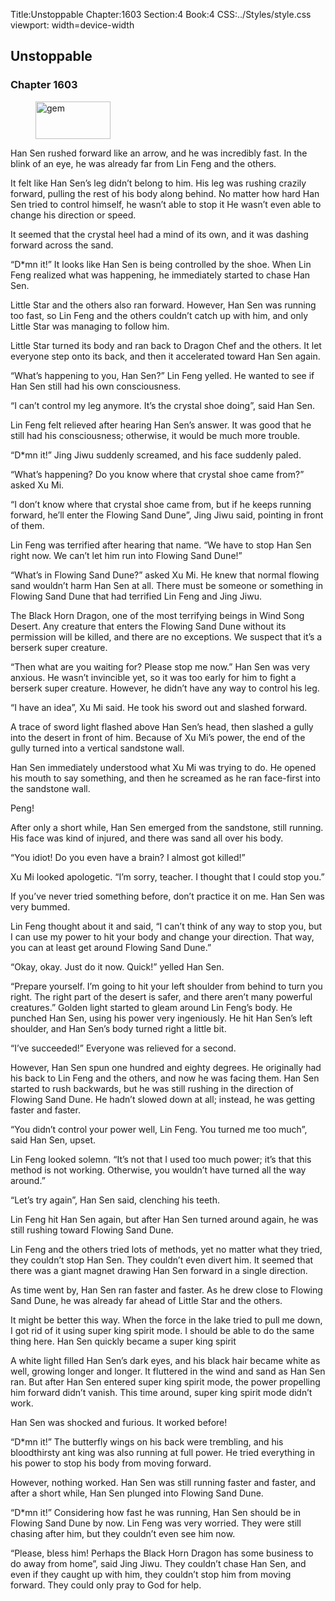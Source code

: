 Title:Unstoppable 
Chapter:1603 
Section:4 
Book:4 
CSS:../Styles/style.css 
viewport: width=device-width
  
## Unstoppable
### Chapter 1603 
<figure>
	<img src="../Images/gem.gif" alt="gem" id="gem" width="120" height="60" />
</figure>
  

  
  Han Sen rushed forward like an arrow, and he was incredibly fast. In the blink of an eye, he was already far from Lin Feng and the others.

It felt like Han Sen’s leg didn’t belong to him. His leg was rushing crazily forward, pulling the rest of his body along behind. No matter how hard Han Sen tried to control himself, he wasn’t able to stop it He wasn’t even able to change his direction or speed.

It seemed that the crystal heel had a mind of its own, and it was dashing forward across the sand.

“D*mn it!” It looks like Han Sen is being controlled by the shoe. When Lin Feng realized what was happening, he immediately started to chase Han Sen.

Little Star and the others also ran forward. However, Han Sen was running too fast, so Lin Feng and the others couldn’t catch up with him, and only Little Star was managing to follow him.

Little Star turned its body and ran back to Dragon Chef and the others. It let everyone step onto its back, and then it accelerated toward Han Sen again.

“What’s happening to you, Han Sen?” Lin Feng yelled. He wanted to see if Han Sen still had his own consciousness.

“I can’t control my leg anymore. It’s the crystal shoe doing”, said Han Sen.

Lin Feng felt relieved after hearing Han Sen’s answer. It was good that he still had his consciousness; otherwise, it would be much more trouble.

“D*mn it!” Jing Jiwu suddenly screamed, and his face suddenly paled.

“What’s happening? Do you know where that crystal shoe came from?” asked Xu Mi.

“I don’t know where that crystal shoe came from, but if he keeps running forward, he’ll enter the Flowing Sand Dune”, Jing Jiwu said, pointing in front of them.

Lin Feng was terrified after hearing that name. “We have to stop Han Sen right now. We can’t let him run into Flowing Sand Dune!”

“What’s in Flowing Sand Dune?” asked Xu Mi. He knew that normal flowing sand wouldn’t harm Han Sen at all. There must be someone or something in Flowing Sand Dune that had terrified Lin Feng and Jing Jiwu.

The Black Horn Dragon, one of the most terrifying beings in Wind Song Desert. Any creature that enters the Flowing Sand Dune without its permission will be killed, and there are no exceptions. We suspect that it’s a berserk super creature.

“Then what are you waiting for? Please stop me now.” Han Sen was very anxious. He wasn’t invincible yet, so it was too early for him to fight a berserk super creature. However, he didn’t have any way to control his leg.

“I have an idea”, Xu Mi said. He took his sword out and slashed forward.

A trace of sword light flashed above Han Sen’s head, then slashed a gully into the desert in front of him. Because of Xu Mi’s power, the end of the gully turned into a vertical sandstone wall.

Han Sen immediately understood what Xu Mi was trying to do. He opened his mouth to say something, and then he screamed as he ran face-first into the sandstone wall.

Peng!

After only a short while, Han Sen emerged from the sandstone, still running. His face was kind of injured, and there was sand all over his body.

“You idiot! Do you even have a brain? I almost got killed!”

Xu Mi looked apologetic. “I’m sorry, teacher. I thought that I could stop you.”

If you’ve never tried something before, don’t practice it on me. Han Sen was very bummed.

Lin Feng thought about it and said, “I can’t think of any way to stop you, but I can use my power to hit your body and change your direction. That way, you can at least get around Flowing Sand Dune.”

“Okay, okay. Just do it now. Quick!” yelled Han Sen.

“Prepare yourself. I’m going to hit your left shoulder from behind to turn you right. The right part of the desert is safer, and there aren’t many powerful creatures.” Golden light started to gleam around Lin Feng’s body. He punched Han Sen, using his power very ingeniously. He hit Han Sen’s left shoulder, and Han Sen’s body turned right a little bit.

“I’ve succeeded!” Everyone was relieved for a second.

However, Han Sen spun one hundred and eighty degrees. He originally had his back to Lin Feng and the others, and now he was facing them. Han Sen started to rush backwards, but he was still rushing in the direction of Flowing Sand Dune. He hadn’t slowed down at all; instead, he was getting faster and faster.

“You didn’t control your power well, Lin Feng. You turned me too much”, said Han Sen, upset.

Lin Feng looked solemn. “It’s not that I used too much power; it’s that this method is not working. Otherwise, you wouldn’t have turned all the way around.”

“Let’s try again”, Han Sen said, clenching his teeth.

Lin Feng hit Han Sen again, but after Han Sen turned around again, he was still rushing toward Flowing Sand Dune.

Lin Feng and the others tried lots of methods, yet no matter what they tried, they couldn’t stop Han Sen. They couldn’t even divert him. It seemed that there was a giant magnet drawing Han Sen forward in a single direction.

As time went by, Han Sen ran faster and faster. As he drew close to Flowing Sand Dune, he was already far ahead of Little Star and the others.

It might be better this way. When the force in the lake tried to pull me down, I got rid of it using super king spirit mode. I should be able to do the same thing here. Han Sen quickly became a super king spirit

A white light filled Han Sen’s dark eyes, and his black hair became white as well, growing longer and longer. It fluttered in the wind and sand as Han Sen ran. But after Han Sen entered super king spirit mode, the power propelling him forward didn’t vanish. This time around, super king spirit mode didn’t work.

Han Sen was shocked and furious. It worked before!

“D*mn it!” The butterfly wings on his back were trembling, and his bloodthirsty ant king was also running at full power. He tried everything in his power to stop his body from moving forward.

However, nothing worked. Han Sen was still running faster and faster, and after a short while, Han Sen plunged into Flowing Sand Dune.

“D*mn it!” Considering how fast he was running, Han Sen should be in Flowing Sand Dune by now. Lin Feng was very worried. They were still chasing after him, but they couldn’t even see him now.

“Please, bless him! Perhaps the Black Horn Dragon has some business to do away from home”, said Jing Jiwu. They couldn’t chase Han Sen, and even if they caught up with him, they couldn’t stop him from moving forward. They could only pray to God for help.
